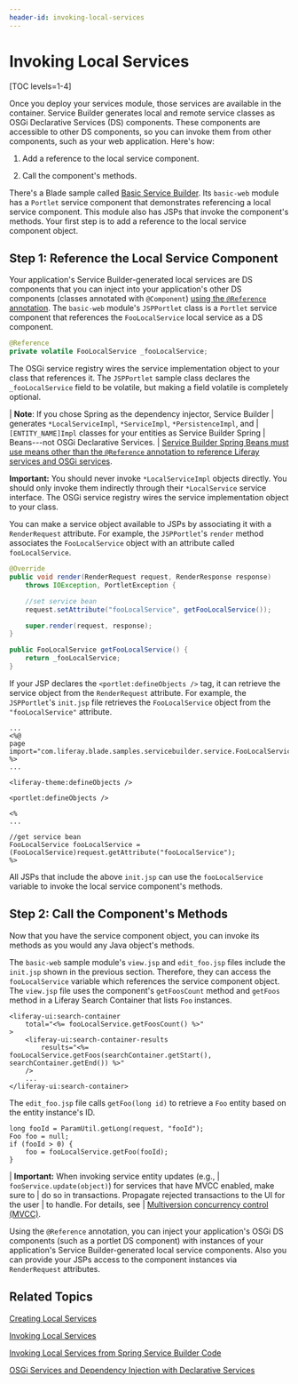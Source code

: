 ```yaml
---
header-id: invoking-local-services
---
```


# Invoking Local Services

[TOC levels=1-4]

Once you deploy your services module, those services are available in the
container. Service Builder generates local and remote service classes as OSGi
Declarative Services (DS) components. These components are accessible to other
DS components, so you can invoke them from other components, such as your web
application. Here's how:

1. Add a reference to the local service component.

2. Call the component's methods.

There's a Blade sample called 
[Basic Service Builder](/docs/7-2/reference/-/knowledge_base/r/service-builder-samples).
Its `basic-web` module has a `Portlet` service component that demonstrates
referencing a local service component. This module also has JSPs that invoke the
component's methods. Your first step is to add a reference to the local service
component object.

## Step 1: Reference the Local Service Component

Your application's Service Builder-generated local services are DS components
that you can inject into your application's other DS components (classes
annotated with `@Component`)
[using the `@Reference` annotation](/docs/7-2/frameworks/-/knowledge_base/f/declarative-services).
The `basic-web` module's `JSPPortlet` class is a `Portlet` service component
that references the `FooLocalService` local service as a DS component.

```java
@Reference
private volatile FooLocalService _fooLocalService;
```

The OSGi service registry wires the service implementation object to your class
that references it. The `JSPPortlet` sample class declares the
`_fooLocalService` field to be volatile, but making a field volatile is
completely optional. 

| **Note**: If you chose Spring as the dependency injector, Service Builder
| generates `*LocalServiceImpl`, `*ServiceImpl`, `*PersistenceImpl`, and
| `[ENTITY_NAME]Impl` classes for your entities as Service Builder Spring
| Beans---not OSGi Declarative Services. 
| [Service Builder Spring Beans must use means other than the `@Reference` annotation to reference Liferay services and OSGi services](/docs/7-2/appdev/-/knowledge_base/a/invoking-services-from-spring-service-builder-code).

**Important:** You should never invoke `*LocalServiceImpl` objects directly. You
should only invoke them indirectly through their `*LocalService` service
interface. The OSGi service registry wires the service implementation object to
your class. 

You can make a service object available to JSPs by associating it with a
`RenderRequest` attribute. For example, the `JSPPortlet`'s `render` method
associates the `FooLocalService` object with an attribute called
`fooLocalService`. 

```java
@Override
public void render(RenderRequest request, RenderResponse response)
    throws IOException, PortletException {

    //set service bean
    request.setAttribute("fooLocalService", getFooLocalService());

    super.render(request, response);
}

public FooLocalService getFooLocalService() {
    return _fooLocalService;
}
```

If your JSP declares the `<portlet:defineObjects />` tag, it can retrieve the
service object from the `RenderRequest` attribute. For example, the
`JSPPortlet`'s `init.jsp` file retrieves the `FooLocalService` object from the
`"fooLocalService"` attribute. 

```markup
...
<%@
page import="com.liferay.blade.samples.servicebuilder.service.FooLocalService" %>
...

<liferay-theme:defineObjects />

<portlet:defineObjects />

<%
...

//get service bean
FooLocalService fooLocalService = (FooLocalService)request.getAttribute("fooLocalService");
%>
```

All JSPs that include the above `init.jsp` can use the `fooLocalService`
variable to invoke the local service component's methods. 

## Step 2: Call the Component's Methods

Now that you have the service component object, you can invoke its methods as
you would any Java object's methods. 

The `basic-web` sample module's `view.jsp` and `edit_foo.jsp` files include the
`init.jsp` shown in the previous section. Therefore, they can access the
`fooLocalService` variable which references the service component object. The
`view.jsp` file uses the component's `getFoosCount` method and `getFoos` method
in a Liferay Search Container that lists `Foo` instances. 

```markup
<liferay-ui:search-container
    total="<%= fooLocalService.getFoosCount() %>"
>
    <liferay-ui:search-container-results
        results="<%= fooLocalService.getFoos(searchContainer.getStart(), searchContainer.getEnd()) %>"
    />
    ...
</liferay-ui:search-container>
```

The `edit_foo.jsp` file calls `getFoo(long id)` to retrieve a `Foo` entity based
on the entity instance's ID.

```markup
long fooId = ParamUtil.getLong(request, "fooId");
Foo foo = null;
if (fooId > 0) {
    foo = fooLocalService.getFoo(fooId);
}
```

| **Important:** When invoking service entity updates (e.g., 
| `fooService.update(object)`) for services that have MVCC enabled, make sure to 
| do so in transactions. Propagate rejected transactions to the UI for the user 
| to handle. For details, see 
| [Multiversion concurrency control (MVCC)](/docs/7-2/appdev/-/knowledge_base/a/defining-global-service-information#multiversion-concurrency-control-mvcc).

Using the `@Reference` annotation, you can inject your application's OSGi DS
components (such as a portlet DS component) with instances of your application's
Service Builder-generated local service components. Also you can provide your
JSPs access to the component instances via `RenderRequest` attributes. 

## Related Topics

[Creating Local Services](/docs/7-2/appdev/-/knowledge_base/a/business-logic-with-service-builder)

[Invoking Local Services](/docs/7-2/appdev/-/knowledge_base/a/invoking-local-services)

[Invoking Local Services from Spring Service Builder Code](/docs/7-2/appdev/-/knowledge_base/a/invoking-services-from-spring-service-builder-code)

[OSGi Services and Dependency Injection with Declarative Services](/docs/7-2/frameworks/-/knowledge_base/f/declarative-services)
